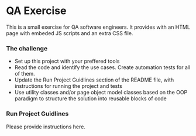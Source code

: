 # QA Exercise

This is a small exercise for QA software engineers. It provides with an HTML page with embeded JS scripts and an extra CSS file.

### The challenge

- Set up this project with your preffered tools
- Read the code and identify the use cases. Create automation tests for all of them.
- Update the Run Project Guidlines section of the README file, with instructions for running the project and tests
- Use utility classes and/or page object model classes based on the OOP paradigm to structure the solution into reusable blocks of code

### Run Project Guidlines

Please provide instructions here.
